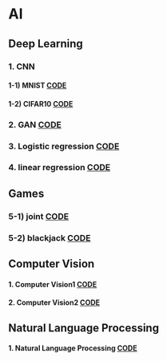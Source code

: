 # AI




## Deep Learning    
### 1. CNN   
#### 1-1) MNIST     [CODE](https://github.com/youngbinwoo/AI/blob/master/Deep%20Learing/Pytorch_CNN/MNIST.py)
#### 1-2) CIFAR10    [CODE](https://github.com/youngbinwoo/AI/blob/master/Deep%20Learing/Pytorch_CNN/CIFAR10.py)

### 2. GAN     [CODE](https://github.com/youngbinwoo/AI/blob/master/Deep%20Learing/Pytorch_GAN/GAN.ipynb)

### 3. Logistic regression    [CODE](https://github.com/youngbinwoo/AI/tree/master/Deep%20Learing/Pytorch_Logistic%20regression)

### 4. linear regression     [CODE](https://github.com/youngbinwoo/AI/tree/master/Deep%20Learing/Pytorch_linear%20regression)




## Games 
### 5-1) joint    [CODE](https://github.com/youngbinwoo/AI/tree/master/Game/blackjack)
### 5-2) blackjack    [CODE](https://github.com/youngbinwoo/AI/tree/master/Game/joint)    


## Computer Vision  
#### 1. Computer Vision1    [CODE](https://github.com/youngbinwoo/AI/blob/master/Computer%20Vision/Computer%20Vision1.ipynb)  
#### 2. Computer Vision2     [CODE](https://github.com/youngbinwoo/AI/blob/master/Computer%20Vision/Computer%20Vision2.ipynb)



## Natural Language Processing   
#### 1. Natural Language Processing    [CODE](https://github.com/youngbinwoo/AI/tree/master/Natural%20Language%20Processing)  
